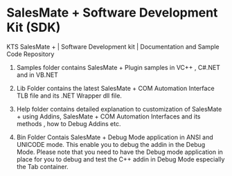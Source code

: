 # SalesMate + Software Development Kit (SDK)
KTS SalesMate + | Software Development kit | Documentation and Sample Code Repository

1. Samples folder contains SalesMate + Plugin samples in VC++ , C#.NET and in VB.NET

2. Lib Folder contains the latest SalesMate + COM Automation Interface TLB file and its .NET Wrapper dll file.

3. Help folder contains detailed explanation to customization of SalesMate + using Addins, SalesMate + COM Automation Interfaces and its methods , how to Debug Addins etc.

4. Bin Folder Contais SalesMate + Debug Mode application in ANSI and UNICODE mode. This enable you to debug the addin in the Debug Mode. Please note that you need to have the Debug mode application in place for you to debug and test the C++ addin in Debug Mode especially the Tab container.
